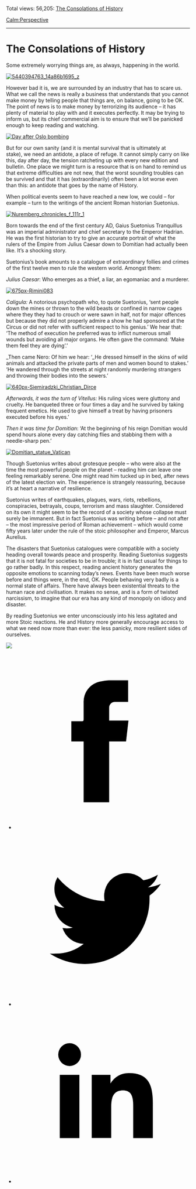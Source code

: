 Total views: 56,205: [The Consolations of History](https://www.theschooloflife.com/thebookoflife/the-consolations-of-history/)

[Calm:](https://www.theschooloflife.com/thebookoflife/category/calm/)[Perspective](https://www.theschooloflife.com/thebookoflife/category/calm/perspective/)

* * *

# The Consolations of History
<style>
						.alignnone {
  display: block;
  margin-left: auto;
  margin-right: auto;
  align: center:
}

.addtoany_share_save_container {
display:none;
}

.wp-block-image {
		display: block;
  margin-left: auto;
  margin-right: auto;
  width: 50%;
}

.aligncenter {
display: block;
  margin-left: auto;
  margin-right: auto;
  align: center:
}

@media only screen and (max-width: 500px) {
  .wp-block-image {
		display: block;
  margin-left: auto;
  margin-right: auto;
  width: 100%;
} }

h1 {max-width: 600px !important;
}
.s18-single-post .content-area .site-main article .post-cat-header-display + .old-wrapper p {
    font-size: 1.200em
}
						</style>

Some extremely worrying things are, as always, happening in the world.

[![5440394763_14a86b1695_z](https://www.theschooloflife.com/thebookoflife/wp-content/uploads/2016/03/5440394763_14a86b1695_z.jpg)](http://www.thebookoflife.org/wp-content/uploads/2016/03/5440394763_14a86b1695_z.jpg)

However bad it is, we are surrounded by an industry that has to scare us. What we call the news is really a business that understands that you cannot make money by telling people that things are, on balance, going to be OK. The point of news is to make money by terrorizing its audience – it has plenty of material to play with and it executes perfectly. It may be trying to inform us, but its chief commercial aim is to ensure that we’ll be panicked enough to keep reading and watching.

[![Day after Oslo bombing](https://www.theschooloflife.com/thebookoflife/wp-content/uploads/2016/03/5967767688_d7b9ee7fb7_b.jpg)](http://www.thebookoflife.org/wp-content/uploads/2016/03/5967767688_d7b9ee7fb7_b.jpg)

But&nbsp;for our own sanity (and it is mental survival that is ultimately at stake),&nbsp;we need an antidote, a place of refuge. It cannot simply carry on like this, day after day, the tension ratcheting up with every new edition and bulletin. One place we might turn is&nbsp;a resource that is on hand to remind us that&nbsp;extreme&nbsp;difficulties are not new, that the worst sounding troubles can be survived and that it has&nbsp;(extraordinarily) often&nbsp;been a lot worse even than this: an antidote that goes by the name of History.

When political events seem to have reached a new low, we could – for example – turn to the writings of the ancient Roman historian Suetonius.

[![Nuremberg_chronicles_f_111r_1](https://www.theschooloflife.com/thebookoflife/wp-content/uploads/2016/03/Nuremberg_chronicles_f_111r_1.png)](http://www.thebookoflife.org/wp-content/uploads/2016/03/Nuremberg_chronicles_f_111r_1.png)

Born towards the end of the first century AD, Gaius Suetonius Tranquillus was an imperial administrator and chief secretary to the Emperor Hadrian. He was the first historian to try to give an accurate portrait of what the rulers of the Empire from Julius Caesar down to Domitian had actually been like. It’s a shocking story.

Suetonius’s book amounts to a catalogue of extraordinary follies and crimes of the first twelve men to rule the western world. Amongst them:

_Julius Caesar_: Who emerges as a thief, a liar, an egomaniac and a murderer.

[![675px-Rimini083](https://www.theschooloflife.com/thebookoflife/wp-content/uploads/2016/03/675px-Rimini083.jpg)](http://www.thebookoflife.org/wp-content/uploads/2016/03/675px-Rimini083.jpg)

_Caligula:_ A notorious psychopath who, to quote Suetonius, ‘sent people down the mines or thrown to the wild beasts or confined in narrow cages where they they had to crouch or were sawn in half, not for major offences but because they did not properly admire a show he had sponsored at the Circus or did not refer with sufficient respect to his genius.’ We hear that: ‘The method of execution he preferred was to inflict numerous small wounds but avoiding all major organs. He often gave the command: ‘Make them feel they are dying’.’

_Then came Nero: Of him we hear: ‘_He dressed himself in the skins of wild animals and attacked the private parts of men and women bound to stakes.’ ‘He wandered through the streets at night randomly murdering strangers and throwing their bodies into the sewers.’

[![640px-Siemiradzki_Christian_Dirce](https://www.theschooloflife.com/thebookoflife/wp-content/uploads/2016/03/640px-Siemiradzki_Christian_Dirce.jpg)](http://www.thebookoflife.org/wp-content/uploads/2016/03/640px-Siemiradzki_Christian_Dirce.jpg)

_Afterwards, it was the turn of Vitellus:_ His ruling vices were gluttony and cruelty. He banqueted three or four times a day and he survived by taking frequent emetics. He used to give himself a treat by having prisoners executed before his eyes.’

_Then it was time for Domitian_: ‘At the beginning of his reign Domitian would spend hours alone every day catching flies and stabbing them with a needle-sharp pen.’

[![Domitian_statue_Vatican](https://www.theschooloflife.com/thebookoflife/wp-content/uploads/2016/03/Domitian_statue_Vatican.png)](http://www.thebookoflife.org/wp-content/uploads/2016/03/Domitian_statue_Vatican.png)

Though Suetonius writes about grotesque people – who were also at the time the most powerful people on the planet – reading him can leave one feeling remarkably serene. One might read him tucked up in bed, after news of the latest election win. The experience is strangely reassuring, because it’s at heart a narrative of resilience.

Suetonius writes of earthquakes, plagues, wars, riots, rebellions, conspiracies, betrayals, coups, terrorism and mass slaughter. Considered on its own it might seem to be the record of a society whose collapse must surely be immanent. But in fact Suetonius was writing before – and not after – the most impressive period of Roman achievement – which would come fifty years later under the rule of the stoic philosopher and Emperor, Marcus Aurelius.

The disasters that Suetonius catalogues were compatible with a society heading overall towards peace and prosperity. Reading Suetonius suggests that it is not fatal for societies to be in trouble; it is in fact usual for things to go rather badly. In this respect, reading ancient history generates the opposite emotions to scanning today’s news. Events have been much worse before and things were, in the end, OK. People behaving very badly is a normal state of affairs. There have always been existential threats to the human race and civilisation. It makes no sense, and is a form of twisted narcissism, to imagine that our era has any kind of monopoly on idiocy and disaster.

By reading Suetonius we enter unconsciously into his less agitated and more Stoic reactions. He and History more generally encourage access to what we need now more than ever: the less panicky, more resilient sides of ourselves.

[![](https://img.youtube.com/vi/pssTJP2hYtU/0.jpg)](https://www.youtube.com/embed/pssTJP2hYtU '')
<style>
    .iframe-class { display: block !important; }
</style>

- [<svg xmlns="http://www.w3.org/2000/svg" viewbox="0 0 26 26"><title>Facebook</title>
                    <g>
                        <path d="M8.38,10H9.92c.2,0,.29,0,.29-.28,0-.82,0-1.64,0-2.46a3.05,3.05,0,0,1,2.57-3.15A7.22,7.22,0,0,1,14,3.95c.86,0,1.71,0,2.57,0h.25v3.2h-2A.85.85,0,0,0,14,8c0,.62,0,1.24,0,1.91h2.87L16.51,13H14v9H10.21V13H8.38Z"></path>
                    </g>
                </svg>](http://www.facebook.com/sharer/sharer.php?u=https://www.theschooloflife.com/thebookoflife/the-consolations-of-history/)
- [<svg xmlns="http://www.w3.org/2000/svg" viewbox="0 0 26 26"><title>Twitter</title>
                    <path d="M21.69,7.9a6.75,6.75,0,0,1-1.94.53,3.39,3.39,0,0,0,1.48-1.87,6.76,6.76,0,0,1-2.14.82,3.38,3.38,0,0,0-5.75,3.08,9.59,9.59,0,0,1-7-3.53,3.38,3.38,0,0,0,1,4.51A3.36,3.36,0,0,1,5.89,11v0A3.38,3.38,0,0,0,8.6,14.37a3.39,3.39,0,0,1-1.53.06,3.38,3.38,0,0,0,3.15,2.35A6.78,6.78,0,0,1,6,18.22a6.87,6.87,0,0,1-.81,0A9.6,9.6,0,0,0,20,10.08q0-.22,0-.44A6.86,6.86,0,0,0,21.69,7.9Z"></path>
                </svg>](http://twitter.com/share?url=https://www.theschooloflife.com/thebookoflife/the-consolations-of-history/&text=&via=theschooloflife)
- [<svg xmlns="http://www.w3.org/2000/svg" viewbox="0 0 26 26"><title>LinkedIn</title>
<path class="cls-2" d="M6.67,10H9.58v9.36H6.67ZM8.13,5.32A1.69,1.69,0,1,1,6.44,7,1.69,1.69,0,0,1,8.13,5.32"></path><path class="cls-2" d="M11.41,10H14.2v1.28h0A3.06,3.06,0,0,1,17,9.75c2.95,0,3.49,1.94,3.49,4.46v5.14H17.57V14.79c0-1.09,0-2.48-1.51-2.48s-1.75,1.18-1.75,2.4v4.63H11.41Z"></path></svg>](https://www.linkedin.com/shareArticle?mini=true&url=https://www.theschooloflife.com/thebookoflife/the-consolations-of-history/)
